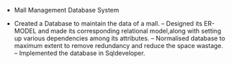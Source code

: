 - Mall Management Database System

- Created a Database to maintain the data of a mall.
– Designed its ER-MODEL and made its corresponding relational model,along with setting up various dependencies among its attributes.
– Normalised database to maximum extent to remove redundancy and reduce the space wastage.
– Implemented the database in Sqldeveloper.
